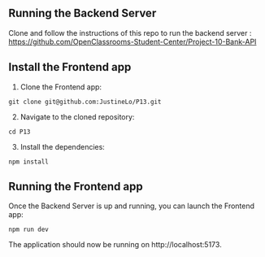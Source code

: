 
## Running the Backend Server

Clone and follow the instructions of this repo to run the backend server : https://github.com/OpenClassrooms-Student-Center/Project-10-Bank-API

## Install the Frontend app

1. Clone the Frontend app:

```
git clone git@github.com:JustineLo/P13.git
``` 

2. Navigate to the cloned repository:
```
cd P13
```

3. Install the dependencies:
```
npm install
```

## Running the Frontend app

Once the Backend Server is up and running, you can launch the Frontend app:
```
npm run dev
```

The application should now be running on http://localhost:5173. 
